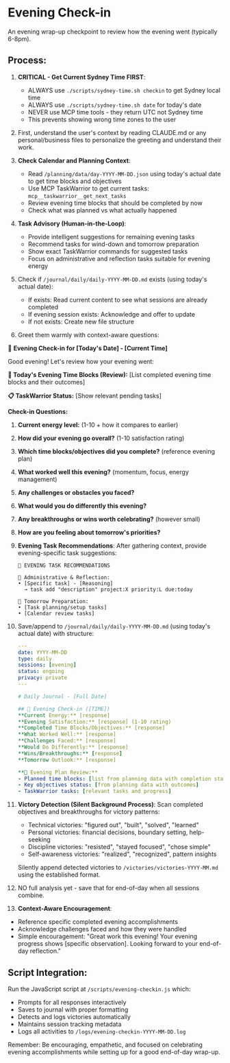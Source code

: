# Evening Check-in

An evening wrap-up checkpoint to review how the evening went (typically 6-8pm).

## Process:

1. **CRITICAL - Get Current Sydney Time FIRST**: 
   - ALWAYS use `./scripts/sydney-time.sh checkin` to get Sydney local time
   - ALWAYS use `./scripts/sydney-time.sh date` for today's date 
   - NEVER use MCP time tools - they return UTC not Sydney time
   - This prevents showing wrong time zones to the user

2. First, understand the user's context by reading CLAUDE.md or any personal/business files to personalize the greeting and understand their work.

3. **Check Calendar and Planning Context**:
   - Read `/planning/data/day-YYYY-MM-DD.json` using today's actual date to get time blocks and objectives
   - Use MCP TaskWarrior to get current tasks: `mcp__taskwarrior__get_next_tasks`
   - Review evening time blocks that should be completed by now
   - Check what was planned vs what actually happened

4. **Task Advisory (Human-in-the-Loop)**:
   - Provide intelligent suggestions for remaining evening tasks
   - Recommend tasks for wind-down and tomorrow preparation
   - Show exact TaskWarrior commands for suggested tasks
   - Focus on administrative and reflection tasks suitable for evening energy

5. Check if `/journal/daily/daily-YYYY-MM-DD.md` exists (using today's actual date):
   - If exists: Read current content to see what sessions are already completed
   - If evening session exists: Acknowledge and offer to update
   - If not exists: Create new file structure

6. Greet them warmly with context-aware questions:

🌆 **Evening Check-in for [Today's Date] - [Current Time]**

Good evening! Let's review how your evening went:

**📅 Today's Evening Time Blocks (Review):**
[List completed evening time blocks and their outcomes]

**📋 TaskWarrior Status:**
[Show relevant pending tasks]

**Check-in Questions:**
1. **Current energy level:** (1-10 + how it compares to earlier)
2. **How did your evening go overall?** (1-10 satisfaction rating)
3. **Which time blocks/objectives did you complete?** (reference evening plan)
4. **What worked well this evening?** (momentum, focus, energy management)
5. **Any challenges or obstacles you faced?**
6. **What would you do differently this evening?**
7. **Any breakthroughs or wins worth celebrating?** (however small)
8. **How are you feeling about tomorrow's priorities?**

7. **Evening Task Recommendations**: After gathering context, provide evening-specific task suggestions:
   ```
   🌆 EVENING TASK RECOMMENDATIONS
   
   📝 Administrative & Reflection:
   • [Specific task] - [Reasoning]
     → task add "description" project:X priority:L due:today
   
   📅 Tomorrow Preparation:
   • [Task planning/setup tasks]
   • [Calendar review tasks]
   ```

8. Save/append to `/journal/daily/daily-YYYY-MM-DD.md` (using today's actual date) with structure:
   ```yaml
   ---
   date: YYYY-MM-DD
   type: daily
   sessions: [evening]
   status: ongoing
   privacy: private
   ---

   # Daily Journal - [Full Date]

   ## 🌆 Evening Check-in ([TIME])
   **Current Energy:** [response]
   **Evening Satisfaction:** [response] (1-10 rating)
   **Completed Time Blocks/Objectives:** [response]
   **What Worked Well:** [response]
   **Challenges Faced:** [response]
   **Would Do Differently:** [response]
   **Wins/Breakthroughs:** [response]
   **Tomorrow Outlook:** [response]
   
   **📅 Evening Plan Review:**
   - Planned time blocks: [list from planning data with completion status]
   - Key objectives status: [from planning data with outcomes]
   - TaskWarrior tasks: [relevant tasks and progress]
   ```

9. **Victory Detection (Silent Background Process)**:
   Scan completed objectives and breakthroughs for victory patterns:
   - Technical victories: "figured out", "built", "solved", "learned"
   - Personal victories: financial decisions, boundary setting, help-seeking
   - Discipline victories: "resisted", "stayed focused", "chose simple"
   - Self-awareness victories: "realized", "recognized", pattern insights
   
   Silently append detected victories to `/victories/victories-YYYY-MM.md` using the established format.

10. NO full analysis yet - save that for end-of-day when all sessions combine.

11. **Context-Aware Encouragement**: 
   - Reference specific completed evening accomplishments
   - Acknowledge challenges faced and how they were handled
   - Simple encouragement: "Great work this evening! Your evening progress shows [specific observation]. Looking forward to your end-of-day reflection."

## Script Integration:
Run the JavaScript script at `/scripts/evening-checkin.js` which:
- Prompts for all responses interactively
- Saves to journal with proper formatting
- Detects and logs victories automatically
- Maintains session tracking metadata
- Logs all activities to `/logs/evening-checkin-YYYY-MM-DD.log`

Remember: Be encouraging, empathetic, and focused on celebrating evening accomplishments while setting up for a good end-of-day wrap-up.